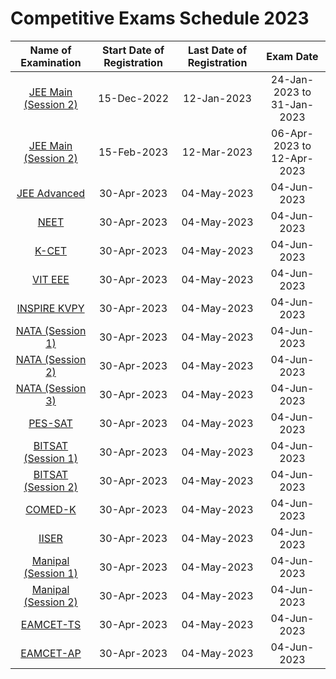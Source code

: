 # Competitive Exams Schedule 2023

|  Name of Examination                                  | Start Date of Registration | Last Date of Registration     |     Exam Date                | 
|:-----------------------------------------------------:|:--------------------------:|:-----------------------------:|:----------------------------:|
|  [JEE Main (Session 2)](https://jeemain.nta.nic.in)   | 15-Dec-2022                | 12-Jan-2023                   | 24-Jan-2023 to 31-Jan-2023   | 
|  [JEE Main (Session 2)](https://jeemain.nta.nic.in)   | 15-Feb-2023                | 12-Mar-2023                   | 06-Apr-2023 to 12-Apr-2023   | 
|  [JEE Advanced](https://www.jeeadv.ac.in)             | 30-Apr-2023                | 04-May-2023                   | 04-Jun-2023                  | 
|  [NEET](https://neet.nta.nic.in)                      | 30-Apr-2023                | 04-May-2023                   | 04-Jun-2023                  | 
|  [K-CET](http://kea.kar.nic.in)                       | 30-Apr-2023                | 04-May-2023                   | 04-Jun-2023                  | 
|  [VIT EEE]()                       | 30-Apr-2023                | 04-May-2023                   | 04-Jun-2023                  | 
|  [INSPIRE KVPY]()                       | 30-Apr-2023                | 04-May-2023                   | 04-Jun-2023                  | 
|  [NATA (Session 1)]()                       | 30-Apr-2023                | 04-May-2023                   | 04-Jun-2023                  | 
|  [NATA (Session 2)]()                       | 30-Apr-2023                | 04-May-2023                   | 04-Jun-2023                  | 
|  [NATA (Session 3)]()                       | 30-Apr-2023                | 04-May-2023                   | 04-Jun-2023                  | 
|  [PES-SAT]()                       | 30-Apr-2023                | 04-May-2023                   | 04-Jun-2023                  | 
|  [BITSAT (Session 1)]()                       | 30-Apr-2023                | 04-May-2023                   | 04-Jun-2023                  | 
|  [BITSAT (Session 2)]()                       | 30-Apr-2023                | 04-May-2023                   | 04-Jun-2023                  | 
|  [COMED-K]()                       | 30-Apr-2023                | 04-May-2023                   | 04-Jun-2023                  | 
|  [IISER]()                       | 30-Apr-2023                | 04-May-2023                   | 04-Jun-2023                  | 
|  [Manipal (Session 1)]()                       | 30-Apr-2023                | 04-May-2023                   | 04-Jun-2023                  | 
|  [Manipal (Session 2)]()                       | 30-Apr-2023                | 04-May-2023                   | 04-Jun-2023                  | 
|  [EAMCET-TS]()                       | 30-Apr-2023                | 04-May-2023                   | 04-Jun-2023                  | 
|  [EAMCET-AP]()                       | 30-Apr-2023                | 04-May-2023                   | 04-Jun-2023                  | 

